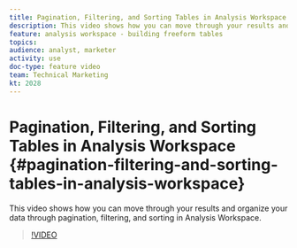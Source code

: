 ```yaml
---
title: Pagination, Filtering, and Sorting Tables in Analysis Workspace
description: This video shows how you can move through your results and organize your data through pagination, filtering, and sorting in Analysis Workspace.
feature: analysis workspace - building freeform tables
topics: 
audience: analyst, marketer
activity: use
doc-type: feature video
team: Technical Marketing
kt: 2028
---
```


# Pagination, Filtering, and Sorting Tables in Analysis Workspace {#pagination-filtering-and-sorting-tables-in-analysis-workspace}

This video shows how you can move through your results and organize your data through pagination, filtering, and sorting in Analysis Workspace.

>[!VIDEO](https://video.tv.adobe.com/v/23968/?quality=12)
